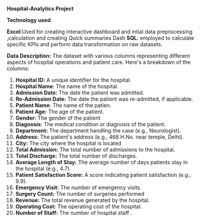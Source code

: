 **Hospital-Analytics Project**

**Technology used** 

**Excel**:Used for creating interactive dashboard and intial data preprocessing ,calculation and creating Quick summaries Dash
**SQL**: employed to calculate specific KPIs and perform data transformation on raw datasets.



**Data Description:** The dataset with various columns representing different aspects of hospital operations and patient care. Here's a breakdown of the columns:

1. **Hospital ID:** A unique identifier for the hospital.
2. **Hospital Name**: The name of the hospital.
3. **Admission Date:** The date the patient was admitted.
4. **Re-Admission Date:** The date the patient was re-admitted, if applicable.
5. **Patient Name**: The name of the patien.
6. **Patient Age:** The age of the patient.
7. **Gender:** The gender of the patient
8. **Diagnosis**: The medical condition or diagnosis of the patient.
9. **Department:** The department handling the case (e.g., Neurologist).
10. **Address:** The patient's address (e.g., 468 H.No. near temple, Delhi).
11. **City:** The city where the hospital is located 
12. **Total Admission:** The total number of admissions to the hospital.
13. **Total Discharge:** The total number of discharges.
14. **Average Length of Stay:** The average number of days patients stay in the hospital (e.g., 4.7).
15. **Patient Satisfaction Score:** A score indicating patient satisfaction (e.g., 9.9).
16. **Emergency Visit:** The number of emergency visits.
17. **Surgery Count:** The number of surgeries performed 
18. **Revenue:** The total revenue generated by the hospital.
19. **Operating Cost:** The operating cost of the hospital.
20. **Number of Staff:** The number of hospital staff .
